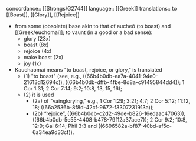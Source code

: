 concordance:: [[Strongs/G2744]] 
language:: [[Greek]] 
translations:: to [[Boast]], [[Glory]], [[Rejoice]]

- from some (obsolete) base akin to that of aucheõ (to boast) and [[Greek/euchomai]]; to vaunt (in a good or a bad sense):
	- glory (23x)
	- boast (8x)
	- rejoice (4x)
	- make boast (2x)
	- joy (1x)
- Kauchaomai means "to boast, rejoice, or glory," is translated
	- (1) "to boast" (see, e.g., ((66b4b0db-ea7a-4041-94e0-21613d12694c)), ((66b4b0db-dffb-4fbe-8d8a-c91495844dd4)); 1 Cor 1:31; 2 Cor 7:14; 9:2; 10:8, 13, 15, 16);
	- (2) it is used
		- (2a) of "vainglorying," e.g., 1 Cor 1:29; 3:21; 4:7; 2 Cor 5:12; 11:12, 18; ((66a2536b-8f8d-42cf-9672-f3307231913a));
		- (2b) “rejoice”, ((66b4b0db-c2d2-49de-b826-16edaac47063)), ((66b4b0db-5e55-4408-b478-79f12a37ace7)); 2 Cor 9:2; 10:8, 12:9; Gal 6:14; Phil 3:3 and ((6696582a-bf87-40bd-af5c-6a34ea9d33cf)).